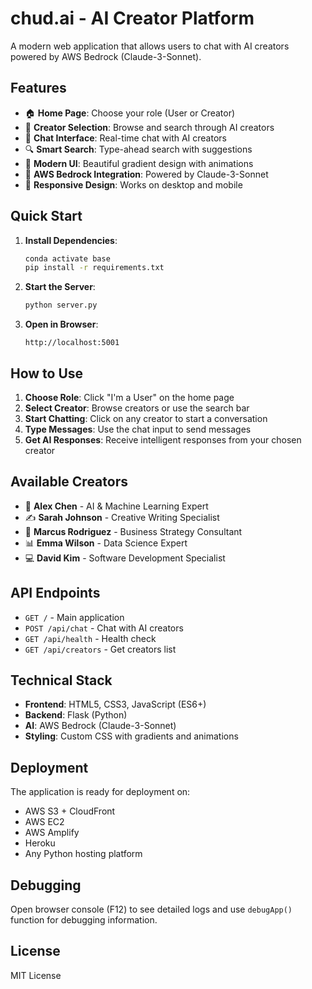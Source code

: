 # chud.ai - AI Creator Platform

A modern web application that allows users to chat with AI creators powered by AWS Bedrock (Claude-3-Sonnet).

## Features

- 🏠 **Home Page**: Choose your role (User or Creator)
- 👥 **Creator Selection**: Browse and search through AI creators
- 💬 **Chat Interface**: Real-time chat with AI creators
- 🔍 **Smart Search**: Type-ahead search with suggestions
- 🎨 **Modern UI**: Beautiful gradient design with animations
- 🤖 **AWS Bedrock Integration**: Powered by Claude-3-Sonnet
- 📱 **Responsive Design**: Works on desktop and mobile

## Quick Start

1. **Install Dependencies**:
   ```bash
   conda activate base
   pip install -r requirements.txt
   ```

2. **Start the Server**:
   ```bash
   python server.py
   ```

3. **Open in Browser**:
   ```
   http://localhost:5001
   ```

## How to Use

1. **Choose Role**: Click "I'm a User" on the home page
2. **Select Creator**: Browse creators or use the search bar
3. **Start Chatting**: Click on any creator to start a conversation
4. **Type Messages**: Use the chat input to send messages
5. **Get AI Responses**: Receive intelligent responses from your chosen creator

## Available Creators

- 🤖 **Alex Chen** - AI & Machine Learning Expert
- ✍️ **Sarah Johnson** - Creative Writing Specialist  
- 💼 **Marcus Rodriguez** - Business Strategy Consultant
- 📊 **Emma Wilson** - Data Science Expert
- 💻 **David Kim** - Software Development Specialist

## API Endpoints

- `GET /` - Main application
- `POST /api/chat` - Chat with AI creators
- `GET /api/health` - Health check
- `GET /api/creators` - Get creators list

## Technical Stack

- **Frontend**: HTML5, CSS3, JavaScript (ES6+)
- **Backend**: Flask (Python)
- **AI**: AWS Bedrock (Claude-3-Sonnet)
- **Styling**: Custom CSS with gradients and animations

## Deployment

The application is ready for deployment on:
- AWS S3 + CloudFront
- AWS EC2
- AWS Amplify
- Heroku
- Any Python hosting platform

## Debugging

Open browser console (F12) to see detailed logs and use `debugApp()` function for debugging information.

## License

MIT License

